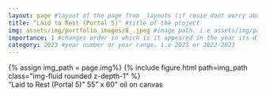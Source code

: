 ```yaml
---
layout: page #layout of the page from _layouts (if rosie dont worry about this)
title: “Laid to Rest (Portal 5)" #title of the project
img: assets/img/portfolio_images/8_.jpeg #image path. i.e assets/img/portfolio_images/1_.jpg
importance: 1 #changes order in which is it appeared in the year its displayed in
category: 2023 #year number or year range. i.e 2023 or 2022-2023
---
```


<div class="row">
    <div class="col-sm mt-3 mt-md-0">
        {% assign img_path = page.img%}
        {% include figure.html path=img_path  class="img-fluid rounded z-depth-1" %}
    </div>
</div>
<div class="caption">
    “Laid to Rest (Portal 5)"
    55” x 60"
    oil on canvas 
</div>
